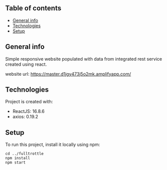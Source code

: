 ## Table of contents
* [General info](#general-info)
* [Technologies](#technologies)
* [Setup](#setup)

## General info
Simple responsive website populated with data from integrated rest service created using react.

website url: https://master.d1jgy473j5o2mk.amplifyapp.com/
	
## Technologies
Project is created with:
* ReactJS: 16.8.6
* axios: 0.19.2
	
## Setup
To run this project, install it locally using npm:

```
cd ../fulltrottle
npm install
npm start
```
